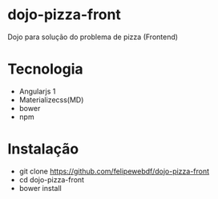 # dojo-pizza-front

Dojo para solução do problema de pizza (Frontend)

# Tecnologia

 - Angularjs 1
 - Materializecss(MD)
 - bower
 - npm

# Instalação

 - git clone https://github.com/felipewebdf/dojo-pizza-front
 - cd dojo-pizza-front
 - bower install
